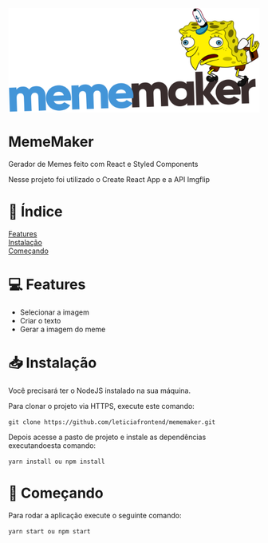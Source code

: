 ![](src/images/logo.svg)
# MemeMaker

Gerador de Memes feito com React e Styled Components

Nesse projeto foi utilizado o Create React App e a API Imgflip

# 📌 Índice 

[Features](#features) <br>
[Instalação](#instalacao) <br>
[Começando](#comecando)

# 💻 Features <a name="features"></a>

<ul>
  <li>Selecionar a imagem</li>
  <li>Criar o texto</li>
  <li>Gerar a imagem do meme</li>
</ul>

# 📥 Instalação <a name="instalacao"></a>

Você precisará ter o NodeJS instalado na sua máquina.

Para clonar o projeto via HTTPS, execute este comando:

```git clone https://github.com/leticiafrontend/mememaker.git```

Depois acesse a pasto de projeto e instale as dependências executandoesta comando:

```yarn install ou npm install```

# 📁 Começando <a name="comecando"></a>

Para rodar a aplicação execute o seguinte comando:

```yarn start ou npm start```